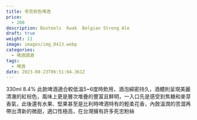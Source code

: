 ```yaml
---
title: 夸克棕色啤酒
price:
  - 200
description: Bosteels  Kwak  Belgian Strong Ale
draft: true
weight: 11
image: images/img_0413.webp
categories:
  - 啤酒調酒
tags:
  - 啤酒
date: 2023-08-23T06:51:04.361Z
---
```

330ml  8.4%  此款啤酒適合較低溫5~6度時飲用，酒泡綿密持久，酒體則呈現美麗清澈的紅棕色，風味上更是層次堆疊的豐富且鮮明，一入口先是感受到焦糖和麥芽香氣，此後還有水果、堅果甚至是比利時啤酒特有的輕柔花香，內斂溫潤的苦澀再帶出清新的微甜，適口性極高，在台灣擁有許多死忠粉絲